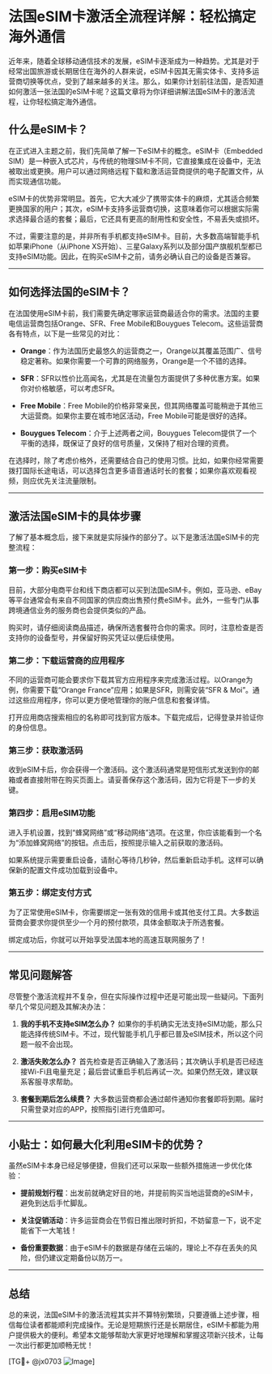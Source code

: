 # 法国eSIM卡激活全流程详解：轻松搞定海外通信

近年来，随着全球移动通信技术的发展，eSIM卡逐渐成为一种趋势。尤其是对于经常出国旅游或长期居住在海外的人群来说，eSIM卡因其无需实体卡、支持多运营商切换等优点，受到了越来越多的关注。那么，如果你计划前往法国，是否知道如何激活一张法国的eSIM卡呢？这篇文章将为你详细讲解法国eSIM卡的激活流程，让你轻松搞定海外通信。

## 什么是eSIM卡？

在正式进入主题之前，我们先简单了解一下eSIM卡的概念。eSIM卡（Embedded SIM）是一种嵌入式芯片，与传统的物理SIM卡不同，它直接集成在设备中，无法被取出或更换。用户可以通过网络远程下载和激活运营商提供的电子配置文件，从而实现通信功能。

eSIM卡的优势非常明显。首先，它大大减少了携带实体卡的麻烦，尤其适合频繁更换国家的用户；其次，eSIM卡支持多运营商切换，这意味着你可以根据实际需求选择最合适的套餐；最后，它还具有更高的耐用性和安全性，不易丢失或损坏。

不过，需要注意的是，并非所有手机都支持eSIM卡。目前，大多数高端智能手机如苹果iPhone（从iPhone XS开始）、三星Galaxy系列以及部分国产旗舰机型都已支持eSIM功能。因此，在购买eSIM卡之前，请务必确认自己的设备是否兼容。

---

## 如何选择法国的eSIM卡？

在法国使用eSIM卡前，我们需要先确定哪家运营商最适合你的需求。法国的主要电信运营商包括Orange、SFR、Free Mobile和Bouygues Telecom。这些运营商各有特点，以下是一些常见的对比：

- **Orange**：作为法国历史最悠久的运营商之一，Orange以其覆盖范围广、信号稳定著称。如果你需要一个可靠的网络服务，Orange是一个不错的选择。
  
- **SFR**：SFR以性价比高闻名，尤其是在流量包方面提供了多种优惠方案。如果你对价格敏感，可以考虑SFR。

- **Free Mobile**：Free Mobile的价格非常亲民，但其网络覆盖可能稍逊于其他三大运营商。如果你主要在城市地区活动，Free Mobile可能是很好的选择。

- **Bouygues Telecom**：介于上述两者之间，Bouygues Telecom提供了一个平衡的选择，既保证了良好的信号质量，又保持了相对合理的资费。

在选择时，除了考虑价格外，还需要结合自己的使用习惯。比如，如果你经常需要拨打国际长途电话，可以选择包含更多语音通话时长的套餐；如果你喜欢观看视频，则应优先关注流量限制。

---

## 激活法国eSIM卡的具体步骤

了解了基本概念后，接下来就是实际操作的部分了。以下是激活法国eSIM卡的完整流程：

### 第一步：购买eSIM卡

目前，大部分电商平台和线下商店都可以买到法国eSIM卡。例如，亚马逊、eBay等平台通常会有来自不同国家的供应商出售预付费eSIM卡。此外，一些专门从事跨境通信业务的服务商也会提供类似的产品。

购买时，请仔细阅读商品描述，确保所选套餐符合你的需求。同时，注意检查是否支持你的设备型号，并保留好购买凭证以便后续使用。

### 第二步：下载运营商的应用程序

不同的运营商可能会要求你下载其官方应用程序来完成激活过程。以Orange为例，你需要下载“Orange France”应用；如果是SFR，则需安装“SFR & Moi”。通过这些应用程序，你可以更方便地管理你的账户信息和套餐详情。

打开应用商店搜索相应的名称即可找到官方版本。下载完成后，记得登录并验证你的身份信息。

### 第三步：获取激活码

收到eSIM卡后，你会获得一个激活码。这个激活码通常是短信形式发送到你的邮箱或者直接附带在购买页面上。请妥善保存这个激活码，因为它将是下一步的关键。

### 第四步：启用eSIM功能

进入手机设置，找到“蜂窝网络”或“移动网络”选项。在这里，你应该能看到一个名为“添加蜂窝网络”的按钮。点击后，按照提示输入之前获取的激活码。

如果系统提示需要重启设备，请耐心等待几秒钟，然后重新启动手机。这样可以确保新的配置文件成功加载到设备中。

### 第五步：绑定支付方式

为了正常使用eSIM卡，你需要绑定一张有效的信用卡或其他支付工具。大多数运营商会要求你提供至少一个月的预付款项，具体金额取决于所选套餐。

绑定成功后，你就可以开始享受法国本地的高速互联网服务了！

---

## 常见问题解答

尽管整个激活流程并不复杂，但在实际操作过程中还是可能出现一些疑问。下面列举几个常见问题及其解决办法：

1. **我的手机不支持eSIM怎么办？**
   如果你的手机确实无法支持eSIM功能，那么只能选择传统SIM卡。不过，现代智能手机几乎都已普及eSIM技术，所以这个问题一般不会出现。

2. **激活失败怎么办？**
   首先检查是否正确输入了激活码；其次确认手机是否已经连接Wi-Fi且电量充足；最后尝试重启手机后再试一次。如果仍然无效，建议联系客服寻求帮助。

3. **套餐到期后怎么续费？**
   大多数运营商都会通过邮件通知你套餐即将到期。届时只需登录对应的APP，按照指引进行充值即可。

---

## 小贴士：如何最大化利用eSIM卡的优势？

虽然eSIM卡本身已经足够便捷，但我们还可以采取一些额外措施进一步优化体验：

- **提前规划行程**：出发前就确定好目的地，并提前购买当地运营商的eSIM卡，避免到达后手忙脚乱。
  
- **关注促销活动**：许多运营商会在节假日推出限时折扣，不妨留意一下，说不定能省下一大笔钱！

- **备份重要数据**：由于eSIM卡的数据是存储在云端的，理论上不存在丢失的风险，但仍建议定期备份以防万一。

---

## 总结

总的来说，法国eSIM卡的激活流程其实并不算特别繁琐，只要遵循上述步骤，相信每位读者都能顺利完成操作。无论是短期旅行还是长期居住，eSIM卡都能为用户提供极大的便利。希望本文能够帮助大家更好地理解和掌握这项新兴技术，让每一次出行都更加顺畅无忧！

[TG💪+ @jx0703 ![Image](https://github.com/user-attachments/assets/dbca1d08-cadb-493c-b0ec-ad6f7a83f270)]